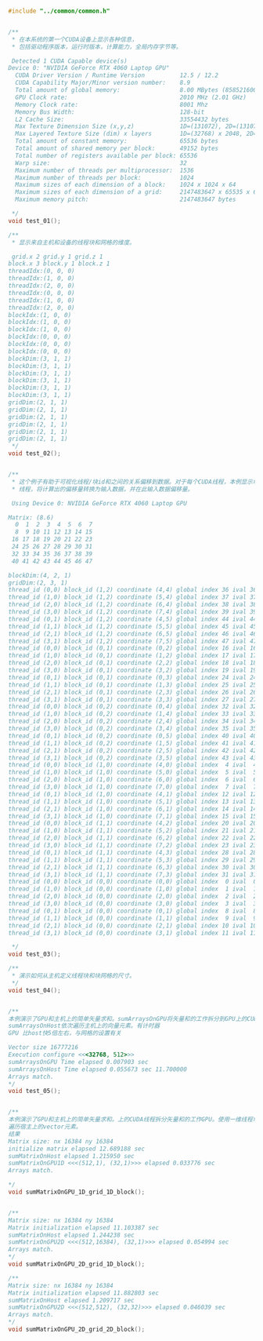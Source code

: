 ﻿```c++

#include "../common/common.h"


/**
 * 在本系统的第一个CUDA设备上显示各种信息，
 * 包括驱动程序版本，运行时版本，计算能力，全局内存字节等。

 Detected 1 CUDA Capable device(s)
Device 0: "NVIDIA GeForce RTX 4060 Laptop GPU"
  CUDA Driver Version / Runtime Version          12.5 / 12.2
  CUDA Capability Major/Minor version number:    8.9
  Total amount of global memory:                 8.00 MBytes (8585216000 bytes)
  GPU Clock rate:                                2010 MHz (2.01 GHz)
  Memory Clock rate:                             8001 Mhz
  Memory Bus Width:                              128-bit
  L2 Cache Size:                                 33554432 bytes
  Max Texture Dimension Size (x,y,z)             1D=(131072), 2D=(131072,65536), 3D=(16384,16384,16384)
  Max Layered Texture Size (dim) x layers        1D=(32768) x 2048, 2D=(32768,32768) x 2048
  Total amount of constant memory:               65536 bytes
  Total amount of shared memory per block:       49152 bytes
  Total number of registers available per block: 65536
  Warp size:                                     32
  Maximum number of threads per multiprocessor:  1536
  Maximum number of threads per block:           1024
  Maximum sizes of each dimension of a block:    1024 x 1024 x 64
  Maximum sizes of each dimension of a grid:     2147483647 x 65535 x 65535
  Maximum memory pitch:                          2147483647 bytes

 */
void test_01();

/**
 * 显示来自主机和设备的线程块和网格的维度。

 grid.x 2 grid.y 1 grid.z 1
block.x 3 block.y 1 block.z 1
threadIdx:(0, 0, 0)
threadIdx:(1, 0, 0)
threadIdx:(2, 0, 0)
threadIdx:(0, 0, 0)
threadIdx:(1, 0, 0)
threadIdx:(2, 0, 0)
blockIdx:(1, 0, 0)
blockIdx:(1, 0, 0)
blockIdx:(1, 0, 0)
blockIdx:(0, 0, 0)
blockIdx:(0, 0, 0)
blockIdx:(0, 0, 0)
blockDim:(3, 1, 1)
blockDim:(3, 1, 1)
blockDim:(3, 1, 1)
blockDim:(3, 1, 1)
blockDim:(3, 1, 1)
blockDim:(3, 1, 1)
gridDim:(2, 1, 1)
gridDim:(2, 1, 1)
gridDim:(2, 1, 1)
gridDim:(2, 1, 1)
gridDim:(2, 1, 1)
gridDim:(2, 1, 1)
 */
void test_02();


/**
 * 这个例子有助于可视化线程/块id和之间的关系偏移到数据。对于每个CUDA线程，本例显示块内线程ID，块间块ID，全局坐标a
 * 线程，将计算出的偏移量转换为输入数据，并在此输入数据偏移量。

 Using Device 0: NVIDIA GeForce RTX 4060 Laptop GPU

Matrix: (8.6)
  0  1  2  3  4  5  6  7
  8  9 10 11 12 13 14 15
 16 17 18 19 20 21 22 23
 24 25 26 27 28 29 30 31
 32 33 34 35 36 37 38 39
 40 41 42 43 44 45 46 47

blockDim:(4, 2, 1)
gridDim:(2, 3, 1)
thread_id (0,0) block_id (1,2) coordinate (4,4) global index 36 ival 36
thread_id (1,0) block_id (1,2) coordinate (5,4) global index 37 ival 37
thread_id (2,0) block_id (1,2) coordinate (6,4) global index 38 ival 38
thread_id (3,0) block_id (1,2) coordinate (7,4) global index 39 ival 39
thread_id (0,1) block_id (1,2) coordinate (4,5) global index 44 ival 44
thread_id (1,1) block_id (1,2) coordinate (5,5) global index 45 ival 45
thread_id (2,1) block_id (1,2) coordinate (6,5) global index 46 ival 46
thread_id (3,1) block_id (1,2) coordinate (7,5) global index 47 ival 47
thread_id (0,0) block_id (0,1) coordinate (0,2) global index 16 ival 16
thread_id (1,0) block_id (0,1) coordinate (1,2) global index 17 ival 17
thread_id (2,0) block_id (0,1) coordinate (2,2) global index 18 ival 18
thread_id (3,0) block_id (0,1) coordinate (3,2) global index 19 ival 19
thread_id (0,1) block_id (0,1) coordinate (0,3) global index 24 ival 24
thread_id (1,1) block_id (0,1) coordinate (1,3) global index 25 ival 25
thread_id (2,1) block_id (0,1) coordinate (2,3) global index 26 ival 26
thread_id (3,1) block_id (0,1) coordinate (3,3) global index 27 ival 27
thread_id (0,0) block_id (0,2) coordinate (0,4) global index 32 ival 32
thread_id (1,0) block_id (0,2) coordinate (1,4) global index 33 ival 33
thread_id (2,0) block_id (0,2) coordinate (2,4) global index 34 ival 34
thread_id (3,0) block_id (0,2) coordinate (3,4) global index 35 ival 35
thread_id (0,1) block_id (0,2) coordinate (0,5) global index 40 ival 40
thread_id (1,1) block_id (0,2) coordinate (1,5) global index 41 ival 41
thread_id (2,1) block_id (0,2) coordinate (2,5) global index 42 ival 42
thread_id (3,1) block_id (0,2) coordinate (3,5) global index 43 ival 43
thread_id (0,0) block_id (1,0) coordinate (4,0) global index  4 ival  4
thread_id (1,0) block_id (1,0) coordinate (5,0) global index  5 ival  5
thread_id (2,0) block_id (1,0) coordinate (6,0) global index  6 ival  6
thread_id (3,0) block_id (1,0) coordinate (7,0) global index  7 ival  7
thread_id (0,1) block_id (1,0) coordinate (4,1) global index 12 ival 12
thread_id (1,1) block_id (1,0) coordinate (5,1) global index 13 ival 13
thread_id (2,1) block_id (1,0) coordinate (6,1) global index 14 ival 14
thread_id (3,1) block_id (1,0) coordinate (7,1) global index 15 ival 15
thread_id (0,0) block_id (1,1) coordinate (4,2) global index 20 ival 20
thread_id (1,0) block_id (1,1) coordinate (5,2) global index 21 ival 21
thread_id (2,0) block_id (1,1) coordinate (6,2) global index 22 ival 22
thread_id (3,0) block_id (1,1) coordinate (7,2) global index 23 ival 23
thread_id (0,1) block_id (1,1) coordinate (4,3) global index 28 ival 28
thread_id (1,1) block_id (1,1) coordinate (5,3) global index 29 ival 29
thread_id (2,1) block_id (1,1) coordinate (6,3) global index 30 ival 30
thread_id (3,1) block_id (1,1) coordinate (7,3) global index 31 ival 31
thread_id (0,0) block_id (0,0) coordinate (0,0) global index  0 ival  0
thread_id (1,0) block_id (0,0) coordinate (1,0) global index  1 ival  1
thread_id (2,0) block_id (0,0) coordinate (2,0) global index  2 ival  2
thread_id (3,0) block_id (0,0) coordinate (3,0) global index  3 ival  3
thread_id (0,1) block_id (0,0) coordinate (0,1) global index  8 ival  8
thread_id (1,1) block_id (0,0) coordinate (1,1) global index  9 ival  9
thread_id (2,1) block_id (0,0) coordinate (2,1) global index 10 ival 10
thread_id (3,1) block_id (0,0) coordinate (3,1) global index 11 ival 11

 */
void test_03();

/**
 * 演示如何从主机定义线程块和块网格的尺寸。
 */
void test_04();


/**
本例演示了GPU和主机上的简单矢量求和。sumArraysOnGPU将矢量和的工作拆分到GPU上的CUDA线程上。为了简单起见，在这个小示例中只使用了一个线程块。
sumArraysOnHost依次遍历主机上的向量元素。有计时器
GPU 比host快5倍左右，与网格的设置有关

Vector size 16777216
Execution configure <<<32768, 512>>>
sumArraysOnGPU Time elapsed 0.007903 sec
sumArraysOnHost Time elapsed 0.055673 sec 11.700000
Arrays match.
*/
void test_05();


/**
本例演示了GPU和主机上的简单矢量求和。上的CUDA线程拆分矢量和的工作GPU。使用一维线程块和一维网格。sumArraysOnHost顺序
遍历宿主上的vector元素。
结果
Matrix size: nx 16384 ny 16384
initialize matrix elapsed 12.689188 sec
sumMatrixOnHost elapsed 1.215950 sec
sumMatrixOnGPU1D <<<(512,1), (32,1)>>> elapsed 0.033776 sec
Arrays match.

*/
void sumMatrixOnGPU_1D_grid_1D_block();


/**
Matrix size: nx 16384 ny 16384
Matrix initialization elapsed 11.103387 sec
sumMatrixOnHost elapsed 1.244238 sec
sumMatrixOnGPU2D <<<(512,16384), (32,1)>>> elapsed 0.054994 sec
Arrays match.
*/
void sumMatrixOnGPU_2D_grid_1D_block();

/**
Matrix size: nx 16384 ny 16384
Matrix initialization elapsed 11.882803 sec
sumMatrixOnHost elapsed 1.209717 sec
sumMatrixOnGPU2D <<<(512,512), (32,32)>>> elapsed 0.046039 sec
Arrays match.
*/
void sumMatrixOnGPU_2D_grid_2D_block();

```